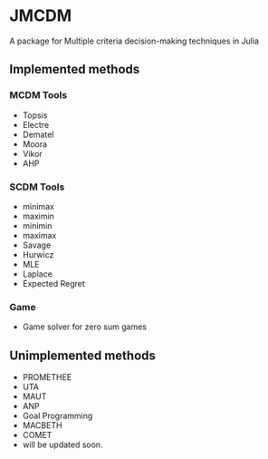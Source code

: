 # JMCDM
A package for Multiple criteria decision-making techniques in Julia


## Implemented methods

### MCDM Tools

- Topsis
- Electre
- Dematel
- Moora
- Vikor
- AHP
  
### SCDM Tools

- minimax
- maximin
- minimin
- maximax
- Savage
- Hurwicz
- MLE
- Laplace
- Expected Regret

### Game

- Game solver for zero sum games

## Unimplemented methods
- PROMETHEE
- UTA
- MAUT
- ANP
- Goal Programming
- MACBETH
- COMET
- will be updated soon. 

